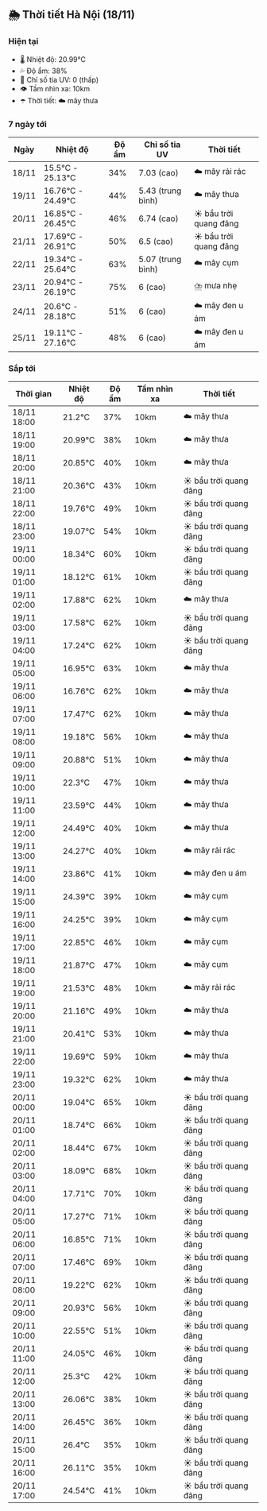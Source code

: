 ## 🌦️ Thời tiết Hà Nội (18/11)

### Hiện tại

- 🌡️ Nhiệt độ: 20.99℃
- 💦 Độ ẩm: 38%
- 🌟 Chỉ số tia UV: 0 (thấp)
- 👁️ Tầm nhìn xa: 10km
- ☂️ Thời tiết: ☁️ mây thưa

### 7 ngày tới

| Ngày | Nhiệt độ | Độ ẩm | Chỉ số tia UV | Thời tiết |
| --- | --- | --- | --- | --- |
| 18/11 | 15.5℃ - 25.13℃ | 34% | 7.03 (cao) | ☁️ mây rải rác |
| 19/11 | 16.76℃ - 24.49℃ | 44% | 5.43 (trung bình) | ☁️ mây thưa |
| 20/11 | 16.85℃ - 26.45℃ | 46% | 6.74 (cao) | ☀️ bầu trời quang đãng |
| 21/11 | 17.69℃ - 26.91℃ | 50% | 6.5 (cao) | ☀️ bầu trời quang đãng |
| 22/11 | 19.34℃ - 25.64℃ | 63% | 5.07 (trung bình) | ☁️ mây cụm |
| 23/11 | 20.94℃ - 26.19℃ | 75% | 6 (cao) | ⛈️ mưa nhẹ |
| 24/11 | 20.6℃ - 28.18℃ | 51% | 6 (cao) | ☁️ mây đen u ám |
| 25/11 | 19.11℃ - 27.16℃ | 48% | 6 (cao) | ☁️ mây đen u ám |

### Sắp tới

| Thời gian | Nhiệt độ | Độ ẩm | Tầm nhìn xa | Thời tiết |
| --- | --- | --- | --- | --- |
| 18/11 18:00 | 21.2℃ | 37% | 10km | ☁️ mây thưa |
| 18/11 19:00 | 20.99℃ | 38% | 10km | ☁️ mây thưa |
| 18/11 20:00 | 20.85℃ | 40% | 10km | ☁️ mây thưa |
| 18/11 21:00 | 20.36℃ | 43% | 10km | ☀️ bầu trời quang đãng |
| 18/11 22:00 | 19.76℃ | 49% | 10km | ☀️ bầu trời quang đãng |
| 18/11 23:00 | 19.07℃ | 54% | 10km | ☀️ bầu trời quang đãng |
| 19/11 00:00 | 18.34℃ | 60% | 10km | ☀️ bầu trời quang đãng |
| 19/11 01:00 | 18.12℃ | 61% | 10km | ☀️ bầu trời quang đãng |
| 19/11 02:00 | 17.88℃ | 62% | 10km | ☁️ mây thưa |
| 19/11 03:00 | 17.58℃ | 62% | 10km | ☀️ bầu trời quang đãng |
| 19/11 04:00 | 17.24℃ | 62% | 10km | ☀️ bầu trời quang đãng |
| 19/11 05:00 | 16.95℃ | 63% | 10km | ☁️ mây thưa |
| 19/11 06:00 | 16.76℃ | 62% | 10km | ☁️ mây thưa |
| 19/11 07:00 | 17.47℃ | 62% | 10km | ☁️ mây thưa |
| 19/11 08:00 | 19.18℃ | 56% | 10km | ☁️ mây thưa |
| 19/11 09:00 | 20.88℃ | 51% | 10km | ☁️ mây thưa |
| 19/11 10:00 | 22.3℃ | 47% | 10km | ☁️ mây thưa |
| 19/11 11:00 | 23.59℃ | 44% | 10km | ☁️ mây thưa |
| 19/11 12:00 | 24.49℃ | 40% | 10km | ☁️ mây thưa |
| 19/11 13:00 | 24.27℃ | 40% | 10km | ☁️ mây rải rác |
| 19/11 14:00 | 23.86℃ | 41% | 10km | ☁️ mây đen u ám |
| 19/11 15:00 | 24.39℃ | 39% | 10km | ☁️ mây cụm |
| 19/11 16:00 | 24.25℃ | 39% | 10km | ☁️ mây cụm |
| 19/11 17:00 | 22.85℃ | 46% | 10km | ☁️ mây cụm |
| 19/11 18:00 | 21.87℃ | 47% | 10km | ☁️ mây cụm |
| 19/11 19:00 | 21.53℃ | 48% | 10km | ☁️ mây rải rác |
| 19/11 20:00 | 21.16℃ | 49% | 10km | ☁️ mây thưa |
| 19/11 21:00 | 20.41℃ | 53% | 10km | ☁️ mây thưa |
| 19/11 22:00 | 19.69℃ | 59% | 10km | ☁️ mây thưa |
| 19/11 23:00 | 19.32℃ | 62% | 10km | ☁️ mây thưa |
| 20/11 00:00 | 19.04℃ | 65% | 10km | ☀️ bầu trời quang đãng |
| 20/11 01:00 | 18.74℃ | 66% | 10km | ☀️ bầu trời quang đãng |
| 20/11 02:00 | 18.44℃ | 67% | 10km | ☀️ bầu trời quang đãng |
| 20/11 03:00 | 18.09℃ | 68% | 10km | ☀️ bầu trời quang đãng |
| 20/11 04:00 | 17.71℃ | 70% | 10km | ☀️ bầu trời quang đãng |
| 20/11 05:00 | 17.27℃ | 71% | 10km | ☀️ bầu trời quang đãng |
| 20/11 06:00 | 16.85℃ | 71% | 10km | ☀️ bầu trời quang đãng |
| 20/11 07:00 | 17.46℃ | 69% | 10km | ☀️ bầu trời quang đãng |
| 20/11 08:00 | 19.22℃ | 62% | 10km | ☀️ bầu trời quang đãng |
| 20/11 09:00 | 20.93℃ | 56% | 10km | ☀️ bầu trời quang đãng |
| 20/11 10:00 | 22.55℃ | 51% | 10km | ☀️ bầu trời quang đãng |
| 20/11 11:00 | 24.05℃ | 46% | 10km | ☀️ bầu trời quang đãng |
| 20/11 12:00 | 25.3℃ | 42% | 10km | ☀️ bầu trời quang đãng |
| 20/11 13:00 | 26.06℃ | 38% | 10km | ☀️ bầu trời quang đãng |
| 20/11 14:00 | 26.45℃ | 36% | 10km | ☀️ bầu trời quang đãng |
| 20/11 15:00 | 26.4℃ | 35% | 10km | ☀️ bầu trời quang đãng |
| 20/11 16:00 | 26.11℃ | 35% | 10km | ☀️ bầu trời quang đãng |
| 20/11 17:00 | 24.54℃ | 41% | 10km | ☀️ bầu trời quang đãng |
